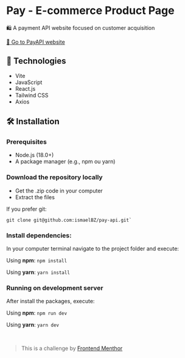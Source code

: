 # Pay - E-commerce Product Page

🛍  A payment API website focused on customer acquisition 

[🔗 Go to PayAPI website](https://ismaelbz.github.io/pay-api/) 


## 🚀 Technologies

- Vite
- JavaScript
- React.js
- Tailwind CSS
- Axios


## 🛠️ Installation

### Prerequisites

- Node.js (18.0+)
- A package manager (e.g., npm ou yarn)

### Download the repository locally

- Get the .zip code in your computer
- Extract the files

If you prefer git:

```
git clone git@github.com:ismaelBZ/pay-api.git`
```

### Install dependencies:

In your computer terminal navigate to the project folder and execute:

Using **npm**: `npm install`

Using **yarn**: `yarn install`

### Running on development server

After install the packages, execute:

Using **npm**: `npm run dev`

Using **yarn**: `yarn dev`

<br>

>  This is a challenge by [Frontend Menthor](https://www.frontendmentor.io/)

<br>
